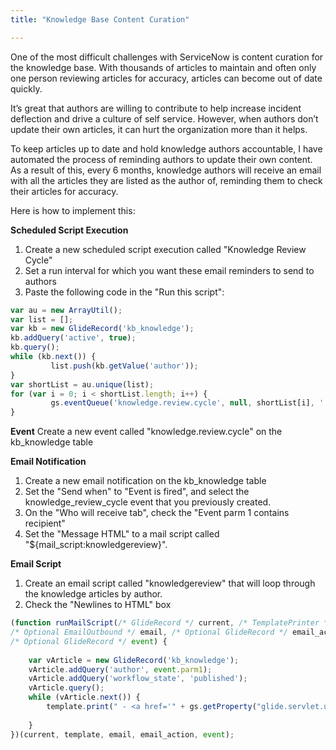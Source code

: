 ```yaml
---
title: "Knowledge Base Content Curation"

---
```


One of the most difficult challenges with ServiceNow is content curation for the knowledge base.  With thousands of articles to maintain and often only one person reviewing articles for accuracy, articles can become out of date quickly.

It’s great that authors are willing to contribute to help increase incident deflection and drive a culture of self service.  However, when authors don’t update their own articles, it can hurt the organization more than it helps.

To keep articles up to date and hold knowledge authors accountable, I have automated the process of reminding authors to update their own content.  As a result of this, every 6 months, knowledge authors will receive an email with all the articles they are listed as the author of, reminding them to check their articles for accuracy.

Here is how to implement this:

**Scheduled Script Execution**
1. Create a new scheduled script execution called "Knowledge Review Cycle"
2. Set a run interval for which you want these email reminders to send to authors
3. Paste the following code in the "Run this script":

```javascript
var au = new ArrayUtil();
var list = [];
var kb = new GlideRecord('kb_knowledge');
kb.addQuery('active', true);
kb.query();
while (kb.next()) {
         list.push(kb.getValue('author'));
}
var shortList = au.unique(list);
for (var i = 0; i < shortList.length; i++) {
         gs.eventQueue('knowledge.review.cycle', null, shortList[i], ''); // trigger the event
}
```

**Event**
Create a new event called "knowledge.review.cycle" on the kb_knowledge table

**Email Notification**
1. Create a new email notification on the kb_knowledge table
2. Set the "Send when" to "Event is fired", and select the knowledge_review_cycle event that you previously created.
3. On the "Who will receive tab", check the "Event parm 1 contains recipient"
4. Set the "Message HTML" to a mail script called "${mail_script:knowledgereview}".

**Email Script**
1. Create an email script called "knowledgereview" that will loop through the knowledge articles by author.
2. Check the "Newlines to HTML" box

```javascript
(function runMailScript(/* GlideRecord */ current, /* TemplatePrinter */ template,
/* Optional EmailOutbound */ email, /* Optional GlideRecord */ email_action,
/* Optional GlideRecord */ event) {
	
	var vArticle = new GlideRecord('kb_knowledge');
	vArticle.addQuery('author', event.parm1);
	vArticle.addQuery('workflow_state', 'published');
	vArticle.query();
	while (vArticle.next()) {
		template.print(" - <a href='" + gs.getProperty("glide.servlet.uri") + vArticle.getLink() + "'>" + vArticle.number + "</a> - " + vArticle.short_description + "\n");
		
	}
})(current, template, email, email_action, event);
```

